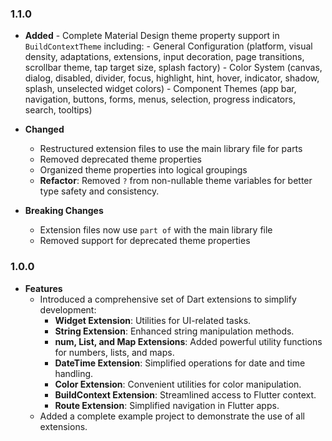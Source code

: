 ### 1.1.0

- **Added**
      - Complete Material Design theme property support in `BuildContextTheme` including:
          - General Configuration (platform, visual density, adaptations, extensions, input decoration, page transitions, scrollbar theme, tap target size, splash factory)
          - Color System (canvas, dialog, disabled, divider, focus, highlight, hint, hover, indicator, shadow, splash, unselected widget colors)
          - Component Themes (app bar, navigation, buttons, forms, menus, selection, progress indicators, search, tooltips)

- **Changed**
    - Restructured extension files to use the main library file for parts
    - Removed deprecated theme properties
    - Organized theme properties into logical groupings
    - **Refactor**: Removed `?` from non-nullable theme variables for better type safety and consistency.

- **Breaking Changes**
    - Extension files now use `part of` with the main library file
    - Removed support for deprecated theme properties


### 1.0.0
- **Features**
    - Introduced a comprehensive set of Dart extensions to simplify development:
        - **Widget Extension**: Utilities for UI-related tasks.
        - **String Extension**: Enhanced string manipulation methods.
        - **num, List, and Map Extensions**: Added powerful utility functions for numbers, lists, and maps.
        - **DateTime Extension**: Simplified operations for date and time handling.
        - **Color Extension**: Convenient utilities for color manipulation.
        - **BuildContext Extension**: Streamlined access to Flutter context.
        - **Route Extension**: Simplified navigation in Flutter apps.
    - Added a complete example project to demonstrate the use of all extensions.
